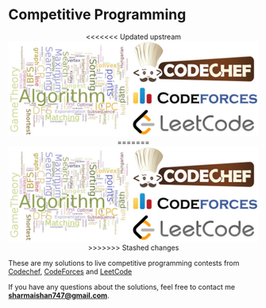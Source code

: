 # Competitive Programming

<p align="center">
<<<<<<< Updated upstream
  <img src="cplogo.png" width = "700">
=======
  <img src="cplogo.jpg" width = "1000">
>>>>>>> Stashed changes
</p>

These are my solutions to live competitive programming contests from [Codechef](https://www.codechef.com), [CodeForces](https://codeforces.com) and [LeetCode](https://leetcode.com)

If you have any questions about the solutions, feel free to contact me **sharmaishan747@gmail.com**.
